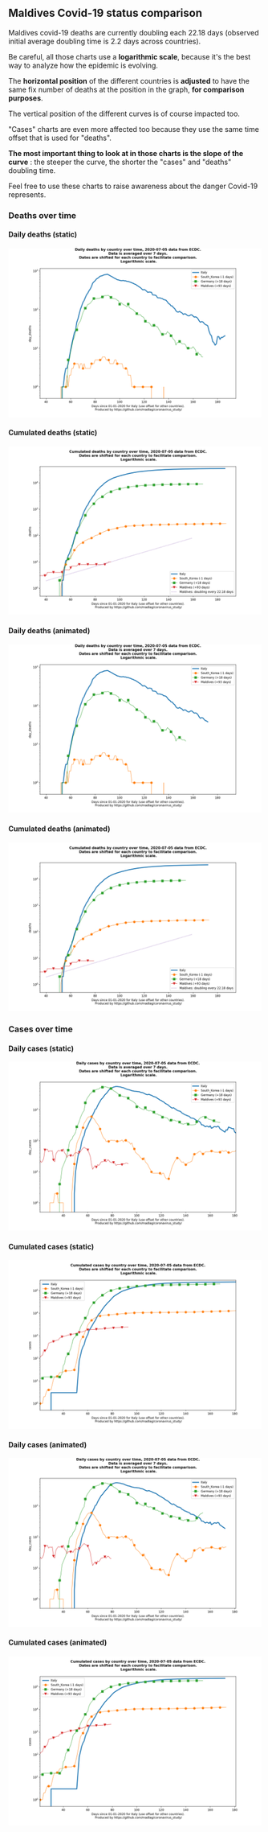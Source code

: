 ## Maldives Covid-19 status comparison 

Maldives covid-19 deaths are currently doubling each 22.18 days (observed initial average doubling time is 2.2 days across countries).



Be careful, all those charts use a **logarithmic scale**, because it's the best way to analyze how the epidemic is evolving.
 
The **horizontal position** of the different countries is **adjusted** to have the same fix number of deaths at the position in the graph, **for comparison purposes**.

The vertical position of the different curves is of course impacted too.

"Cases" charts are even more affected too because they use the same time offset that is used for "deaths".

**The most important thing to look at in those charts is the slope of the curve** : the steeper the curve, the shorter the "cases" and "deaths" doubling time.

Feel free to use these charts to raise awareness about the danger Covid-19 represents. 


 
### Deaths over time
 
#### Daily deaths (static)
![Maldives covid-19 daily deaths static chart](https://raw.githubusercontent.com/madlag/coronavirus_study/master/notebooks/graphs/2020-07-05/countries/Maldives/2020-07-05_Maldives_day_deaths.png "Maldives covid-19 day_deaths static chart")   
 
#### Cumulated deaths (static)
![Maldives covid-19 cumulated deaths static chart](https://raw.githubusercontent.com/madlag/coronavirus_study/master/notebooks/graphs/2020-07-05/countries/Maldives/2020-07-05_Maldives_deaths.png "Maldives covid-19 deaths static chart")   
 
#### Daily deaths (animated)
![Maldives covid-19 daily deaths animated chart](https://raw.githubusercontent.com/madlag/coronavirus_study/master/notebooks/graphs/2020-07-05/countries/Maldives/2020-07-05_Maldives_day_deaths.gif "Maldives covid-19 day_deaths animated chart")   
 
#### Cumulated deaths (animated)
![Maldives covid-19 cumulated deaths animated chart](https://raw.githubusercontent.com/madlag/coronavirus_study/master/notebooks/graphs/2020-07-05/countries/Maldives/2020-07-05_Maldives_deaths.gif "Maldives covid-19 deaths animated chart")   

 
### Cases over time
 
#### Daily cases (static)
![Maldives covid-19 daily cases static chart](https://raw.githubusercontent.com/madlag/coronavirus_study/master/notebooks/graphs/2020-07-05/countries/Maldives/2020-07-05_Maldives_day_cases.png "Maldives covid-19 day_cases static chart")   
 
#### Cumulated cases (static)
![Maldives covid-19 cumulated cases static chart](https://raw.githubusercontent.com/madlag/coronavirus_study/master/notebooks/graphs/2020-07-05/countries/Maldives/2020-07-05_Maldives_cases.png "Maldives covid-19 cases static chart")   
 
#### Daily cases (animated)
![Maldives covid-19 daily cases animated chart](https://raw.githubusercontent.com/madlag/coronavirus_study/master/notebooks/graphs/2020-07-05/countries/Maldives/2020-07-05_Maldives_day_cases.gif "Maldives covid-19 day_cases animated chart")   
 
#### Cumulated cases (animated)
![Maldives covid-19 cumulated cases animated chart](https://raw.githubusercontent.com/madlag/coronavirus_study/master/notebooks/graphs/2020-07-05/countries/Maldives/2020-07-05_Maldives_cases.gif "Maldives covid-19 cases animated chart")   

